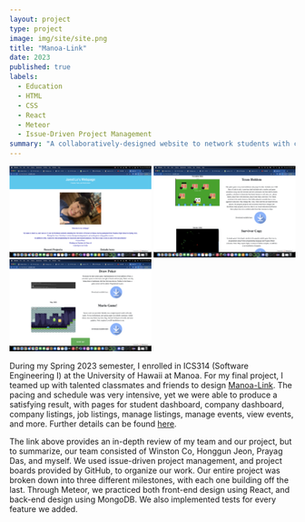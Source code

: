 ```yaml
---
layout: project
type: project
image: img/site/site.png
title: "Manoa-Link"
date: 2023
published: true
labels:
  - Education
  - HTML
  - CSS
  - React
  - Meteor
  - Issue-Driven Project Management
summary: "A collaboratively-designed website to network students with companies."
---
```


<div class="text-center p-4">
  <img width="250px" src="../img/site/site_top.png" class="img-thumbnail" >
  <img width="250px" src="../img/site/site_middle.png" class="img-thumbnail" >
  <img width="250px" src="../img/site/site_bottom.png" class="img-thumbnail" >
</div>

During my Spring 2023 semester, I enrolled in ICS314 (Software Engineering I) at the University of Hawaii at Manoa. For my final project, I teamed up with talented classmates and friends to design [Manoa-Link](manoalink.site). The pacing and schedule was very intensive, yet we were able to produce a satisfying result, with pages for student dashboard, company dashboard, company listings, job listings, manage listings, manage events, view events, and more. Further details can be found [here](uhmanoalink.github.io/).

The link above provides an in-depth review of my team and our project, but to summarize, our team consisted of Winston Co, Honggun Jeon, Prayag Das, and myself. We used issue-driven project management, and project boards provided by GitHub, to organize our work. Our entire project was broken down into three different milestones, with each one building off the last. Through Meteor, we practiced both front-end design using React, and back-end design using MongoDB. We also implemented tests for every feature we added.
